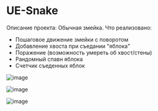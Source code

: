 # UE-Snake
Описание проекта:
Обычная змейка.
Что реализовано:
* Пошаговое движение змейки с поворотом
* Добавление хвоста при съедании "яблока"
* Поражение (возможность умереть об хвост/стены)
* Рандомный спавн яблока
* Счетчик съеденных яблок

![image](https://user-images.githubusercontent.com/82523053/230918540-682c00d0-f66d-4c49-a9eb-77b835391e61.png)

![image](https://user-images.githubusercontent.com/82523053/230918585-73385bb9-ef38-4f3f-a879-f990b62d8e03.png)

![image](https://user-images.githubusercontent.com/82523053/230918879-ed49e65d-4144-4721-b09e-7ac41234cf23.png)
